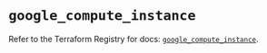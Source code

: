 # `google_compute_instance`

Refer to the Terraform Registry for docs: [`google_compute_instance`](https://registry.terraform.io/providers/hashicorp/google-beta/6.25.0/docs/resources/google_compute_instance).
